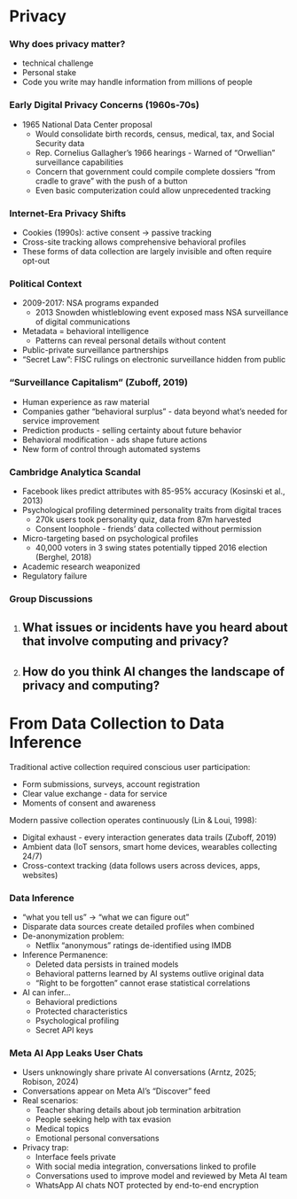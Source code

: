 # Privacy
### Why does privacy matter?
- technical challenge
- Personal stake
- Code you write may handle information from millions of people
### Early Digital Privacy Concerns (1960s-70s)
- 1965 National Data Center proposal  
	- Would consolidate birth records, census, medical, tax, and Social Security data  
	- Rep. Cornelius Gallagher’s 1966 hearings - Warned of “Orwellian” surveillance capabilities
	- Concern that government could compile complete dossiers “from cradle to grave” with the push of a button
	- Even basic computerization could allow unprecedented tracking
### Internet-Era Privacy Shifts
- Cookies (1990s): active consent -> passive tracking
- Cross-site tracking allows comprehensive behavioral profiles
- These forms of data collection are largely invisible and often require opt-out
### Political Context
- 2009-2017: NSA programs expanded
	- 2013 Snowden whistleblowing event exposed mass NSA surveillance of digital communications
- Metadata = behavioral intelligence
	- Patterns can reveal personal details without content
- Public-private surveillance partnerships  
- “Secret Law”: FISC rulings on electronic surveillance hidden from public
### “Surveillance Capitalism” (Zuboff, 2019)  
- Human experience as raw material  
-  Companies gather “behavioral surplus” - data beyond what’s needed for service improvement  
- Prediction products - selling certainty about future behavior  
- Behavioral modification - ads shape future actions  
- New form of control through automated systems
### Cambridge Analytica Scandal
- Facebook likes predict attributes with 85-95% accuracy (Kosinski et al., 2013)  
- Psychological profiling determined personality traits from digital traces
	- 270k users took personality quiz, data from 87m harvested
	- Consent loophole - friends’ data collected without permission
- Micro-targeting based on psychological profiles
	- 40,000 voters in 3 swing states potentially tipped 2016 election (Berghel, 2018)
- Academic research weaponized
-  Regulatory failure
### Group Discussions
1. What issues or incidents have you heard about that involve computing and privacy?
	 - 
2. How do you think AI changes the landscape of privacy and computing?
	- 

# From Data Collection to Data Inference
Traditional active collection required conscious user participation:
- Form submissions, surveys, account registration
- Clear value exchange - data for service
- Moments of consent and awareness

Modern passive collection operates continuously (Lin & Loui, 1998):
- Digital exhaust - every interaction generates data trails (Zuboff, 2019)  
- Ambient data (IoT sensors, smart home devices, wearables collecting 24/7)  
- Cross-context tracking (data follows users across devices, apps, websites)
### Data Inference
- “what you tell us” → “what we can figure out”
- Disparate data sources create detailed profiles when combined
-  De-anonymization problem:
	- Netflix “anonymous” ratings de-identified using IMDB
- Inference Permanence:
	- Deleted data persists in trained models
	- Behavioral patterns learned by AI systems outlive original data
	- “Right to be forgotten” cannot erase statistical correlations
- AI can infer...
	-  Behavioral predictions
	- Protected characteristics
	- Psychological profiling
	- Secret API keys
### Meta AI App Leaks User Chats
- Users unknowingly share private AI conversations (Arntz, 2025; Robison, 2024)  
-  Conversations appear on Meta AI’s “Discover” feed
- Real scenarios:
	- Teacher sharing details about job termination arbitration
	- People seeking help with tax evasion
	- Medical topics
	- Emotional personal conversations
- Privacy trap:
	- Interface feels private
	- With social media integration, conversations linked to profile
	- Conversations used to improve model and reviewed by Meta AI team
	- WhatsApp AI chats NOT protected by end-to-end encryption